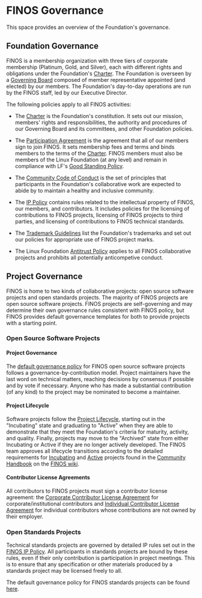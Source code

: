 # FINOS Governance

This space provides an overview of the Foundation's governance. 

## Foundation Governance

FINOS is a membership organization with three tiers of corporate membership (Platinum, Gold, and Silver), each with different rights and obligations under the Foundation's [Charter](Charter.pdf). The Foundation is overseen by a [Governing Board](https://finos.org/board-of-directors/) composed of member representative appointed (and elected) by our members. The Foundation's day-to-day operations are run by the FINOS staff, led by our Executive Director.

The following policies apply to all FINOS activities:

* The [Charter](Charter.pdf) is the Foundation's constitution. It sets out our mission, members' rights and responsibilities, the authority and procedures of our Governing Board and its committees, and other Foundation policies.

* The [Participation Agreement](Participation-Agreement.pdf) is the agreement that all of our members sign to join FINOS. It sets membership fees and terms and binds members to the terms of the [Charter](Charter.pdf). FINOS members must also be members of the Linux Foundation (at any level) and remain in compliance with LF's [Good Standing Policy](https://www.linuxfoundation.org/good-standing-policy).

* The [Community Code of Conduct](Code-of-Conduct.md) is the set of principles that participants in the Foundation's collaborative work are expected to abide by to maintain a healthy and inclusive community.

* The [IP Policy](IP-Policy.pdf) contains rules related to the intellectual property of FINOS, our members, and contributors. It includes policies for the licensing of contributions to FINOS projects, licensing of FINOS projects to third parties, and licensing of contributions to FINOS technical standards.

* The [Trademark Guidelines](Trademark-Guidelines.pdf) list the Foundation's trademarks and set out our policies for appropriate use of FINOS project marks.

* The Linux Foundation [Antitrust Policy](http://www.linuxfoundation.org/antitrust-policy) applies to all FINOS collaborative projects and prohibits all potentially anticompetive conduct.

## Project Governance

FINOS is home to two kinds of collaborative projects: open source software projects and open standards projects. The majority of FINOS projects are open source software projects. FINOS projects are self-governing and may determine their own governance rules consistent with FINOS policy, but FINOS provides default governance templates for both to provide projects with a starting point.

### Open Source Software Projects

#### Project Governance

The [default governance policy](CONTRIBUTING.template.md) for FINOS open source software projects follows a governance-by-contribution model. Project maintainers have the last word on technical matters, reaching decisions by consensus if possible and by vote if necessary. Anyone who has made a substantial contribution (of any kind) to the project may be nominated to become a maintainer.

#### Project Lifecycle

Software projects follow the [Project Lifecycle](Project-Lifecycle.md), starting out in the "Incubating" state and graduating to "Active" when they are able to demonstrate that they meet the Foundation's criteria for maturity, activity, and quality. Finally, projects may move to the "Archived" state from either Incubating or Active if they are no longer actively developed. The FINOS team approves all lifecycle transitions according to the detailed requirements for [Incubating](https://finosfoundation.atlassian.net/wiki/spaces/FINOS/pages/75530363/Incubating#Incubating-IncubatingLifecycleChecklist) and [Active](https://finosfoundation.atlassian.net/wiki/spaces/FINOS/pages/75530376/Activation#Activation-ActivationLifecycleChecklist) projects found in the [Community Handbook](https://finosfoundation.atlassian.net/wiki/spaces/FINOS/pages/80642059/Community%2BHandbook) on the [FINOS wiki](https://finosfoundation.atlassian.net/wiki/spaces/FINOS/overview). 

#### Contributor License Agreements

All contributors to FINOS projects must sign a contributor license agreement: the [Corporate Contributor License Agreement](CCLA.pdf) for corporate/institutional contributors and [Individual Contributor License Agreement](ICLA.pdf) for individual contributors whose contributions are not owned by their employer.

### Open Standards Projects

Technical standards projects are governed by detailed IP rules set out in the [FINOS IP Policy](IP-Policy.pdf). All participants in standards projects are bound by these rules, even if their only contribution is participation in project meetings. This is to ensure that any specification or other materials produced by a standards project may be licensed freely to all.

The default governance policy for FINOS standards projects can be found [here](CONTRIBUTING.standards.md).